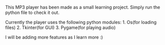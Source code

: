 This MP3 player has been made as a small learning project.
Simply run the python file to check it out.

Currently the player uses the following python modules:  1. Os(for loading files)
                                                         2. Tkinter(for GUI) 
                                                         3. Pygame(for playing audio)

I will be adding more features as I learn more :)
